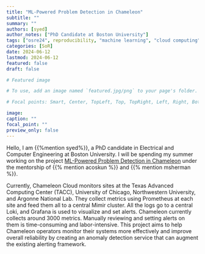 ```yaml
---
title: "ML-Powered Problem Detection in Chameleon"
subtitle: ""
summary: ""
authors: [syed]
author_notes: ["PhD Candidate at Boston University"]
tags: ["osre24", reproducibility, "machine learning", "cloud computing"]
categories: [SoR]
date: 2024-06-12
lastmod: 2024-06-12
featured: false
draft: false

# Featured image

# To use, add an image named `featured.jpg/png` to your page's folder.

# Focal points: Smart, Center, TopLeft, Top, TopRight, Left, Right, BottomLeft, Bottom, BottomRight.

image:
caption: ""
focal_point: ""
preview_only: false
---
```


Hello, I am {{%mention syed%}}, a PhD candidate in Electrical and Computer Engineering at Boston University. I will be spending my
summer working on the project [ML-Powered Problem Detection in Chameleon](/project/osre24/uchicago/ml_detect_chameleon/) under the mentorship of {{% mention acoskun %}}
and {{% mention msherman %}}.

Currently, Chameleon Cloud monitors sites at the Texas Advanced Computing Center (TACC), University of Chicago,
Northwestern University, and Argonne National Lab. They collect metrics using Prometheus at each site and feed them
all to a central Mimir cluster. All the logs go to a central Loki, and Grafana is used to visualize and set alerts.
Chameleon currently collects around 3000 metrics. Manually reviewing and setting alerts on them is time-consuming
and labor-intensive. This project aims to help Chameleon operators monitor their systems more effectively and improve overall
reliability by creating an anomaly detection service that can augment the existing alerting framework.






